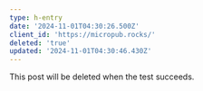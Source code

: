 ```yaml
---
type: h-entry
date: '2024-11-01T04:30:26.500Z'
client_id: 'https://micropub.rocks/'
deleted: 'true'
updated: '2024-11-01T04:30:46.430Z'
---
```

This post will be deleted when the test succeeds.
